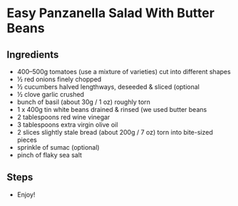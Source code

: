 # Easy Panzanella Salad With Butter Beans

## Ingredients 

- 400–500g tomatoes (use a mixture of varieties) cut into different shapes
- ½ red onions finely chopped
- ½ cucumbers halved lengthways, deseeded & sliced (optional
- ½ clove garlic crushed
- bunch of basil (about 30g / 1 oz) roughly torn
- 1 x 400g tin white beans drained & rinsed (we used butter beans
- 2 tablespoons red wine vinegar
- 3 tablespoons extra virgin olive oil
- 2 slices slightly stale bread (about 200g / 7 oz) torn into bite-sized pieces
- sprinkle of sumac (optional)
- pinch of flaky sea salt


## Steps

- Enjoy!

